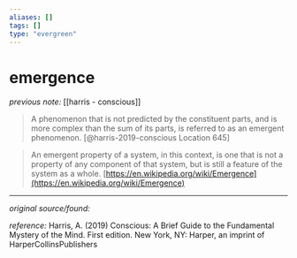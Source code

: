 ```yaml
---
aliases: []
tags: []
type: "evergreen"
---
```


# emergence

_previous note:_ [[harris - conscious]]

> A phenomenon that is not predicted by the constituent parts, and is more complex than the sum of its parts, is referred to as an emergent phenomenon. [@harris-2019-conscious Location 645]

> An emergent property of a system, in this context, is one that is not a property of any component of that system, but is still a feature of the system as a whole. [https://en.wikipedia.org/wiki/Emergence](https://en.wikipedia.org/wiki/Emergence)



---

_original source/found:_ 

_reference:_ Harris, A. (2019) Conscious: A Brief Guide to the Fundamental Mystery of the Mind. First edition. New York, NY: Harper, an imprint of HarperCollinsPublishers




